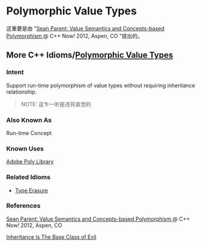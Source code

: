 # Polymorphic Value Types

这重要是由 "[Sean Parent: Value Semantics and Concepts-based Polymorphism ](https://github.com/boostcon/cppnow_presentations_2012/blob/master/fri/value_semantics/value_semantics.pdf?raw=true)@ C++ Now! 2012, Aspen, CO "提出的。

## More C++ Idioms/[Polymorphic Value Types](https://en.wikibooks.org/wiki/More_C%2B%2B_Idioms/Polymorphic_Value_Types)

### Intent

Support run-time polymorphism of value types without requiring inheritance relationship.

> NOTE: 这乍一听是违背直觉的

### Also Known As

Run-time Concept

### Known Uses

[Adobe Poly Library](http://stlab.adobe.com/group__poly__related.html)

### Related Idioms

- [Type Erasure](https://en.m.wikibooks.org/wiki/More_C%2B%2B_Idioms/Type_Erasure)



### References

[Sean Parent: Value Semantics and Concepts-based Polymorphism ](https://github.com/boostcon/cppnow_presentations_2012/blob/master/fri/value_semantics/value_semantics.pdf?raw=true)@ C++ Now! 2012, Aspen, CO

[Inheritance Is The Base Class of Evil](https://channel9.msdn.com/Events/GoingNative/2013/Inheritance-Is-The-Base-Class-of-Evil)

